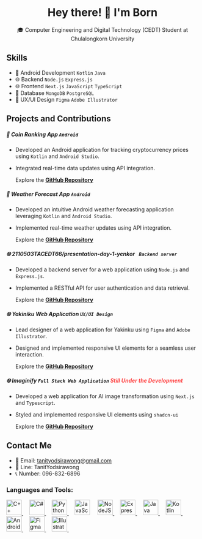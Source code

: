 <div align="center">

# Hey there! 👋 I'm Born

🎓 Computer Engineering and Digital Technology (CEDT) Student at Chulalongkorn University

</div>

## Skills

- 📱 Android Development `Kotlin` `Java`
- 🌐 Backend `Node.js` `Express.js`
- 🌐 Frontend `Next.js` `JavaScript` `TypeScript`
- 🔗 Database `MongoDB` `PostgreSQL`
- 🎨 UX/UI Design `Figma` `Adobe Illustrator`

## Projects and Contributions

##### **📱 Coin Ranking App `Android`**

- Developed an Android application for tracking cryptocurrency prices using `Kotlin` and `Android Studio`.
- Integrated real-time data updates using API integration.

  Explore the **[GitHub Repository ](https://github.com/XunFlowerrr/CoinRankingApp)**

##### **📱 Weather Forecast App `Android`**

- Developed an intuitive Android weather forecasting application leveraging `Kotlin` and `Android Studio`.
- Implemented real-time weather updates using API integration.

  Explore the **[GitHub Repository](https://github.com/XunFlowerrr/Weather-Forecast)**

##### **🌐 2110503TACEDT66/presentation-day-1-yenkor ` Backend server`**

- Developed a backend server for a web application using `Node.js` and `Express.js`.
- Implemented a RESTful API for user authentication and data retrieval.

  Explore the **[GitHub Repository](https://github.com/2110503TACEDT66/presentation-day-1-yenkor)**

##### **🌐 Yakiniku Web Application `UX/UI Design`**

- Lead designer of a web application for Yakinku using `Figma` and `Adobe Illustrator`.
- Designed and implemented responsive UI elements for a seamless user interaction.

  Explore the **[GitHub Repository](https://github.com/Taihenc/YAKINIKU)**

##### **🌐 Imaginify `Full Stack Web Application` <span style="color:#FF4040">Still Under the Development</span>**

- Developed a web application for AI image transformation using `Next.js` and `Typescript`.
- Styled and implemented responsive UI elements using `shadcn-ui`

  Explore the **[GitHub Repository](https://github.com/XunFlowerrr/Imaginify)**

## Contact Me

- 📧 Email: tanityodsirawong@gmail.com
- 📱 Line: TanitYodsirawong
- 📞 Number: 096-832-6896

<h3 align="left">Languages and Tools:</h3>
<p align="left">
    <a href="https://isocpp.org" target="_blank" rel="noreferrer">
        <img src="https://upload.wikimedia.org/wikipedia/commons/1/18/ISO_C%2B%2B_Logo.svg" alt="C++" width="40" height="40"/>
    </a>&nbsp;&nbsp;&nbsp;
    <a href="https://learn.microsoft.com/en-us/dotnet/csharp/tour-of-csharp/" target="_blank" rel="noreferrer">
        <img src="https://upload.wikimedia.org/wikipedia/commons/b/bd/Logo_C_sharp.svg" alt="C#" width="40" height="40"/>
    </a>&nbsp;&nbsp;&nbsp;
    <a href="https://www.python.org" target="_blank" rel="noreferrer">
        <img src="https://www.vectorlogo.zone/logos/python/python-icon.svg" alt="Python" width="40" height="40"/>
    </a>&nbsp;&nbsp;&nbsp;
    <a target="_blank" rel="noreferrer">
        <img src="https://upload.wikimedia.org/wikipedia/commons/9/99/Unofficial_JavaScript_logo_2.svg" alt="JavaScript" width="40" height="40"/>
    </a>&nbsp;&nbsp;&nbsp;
    <a href="https://nodejs.org/en" target="_blank" rel="noreferrer">
        <img src="https://upload.wikimedia.org/wikipedia/commons/d/d9/Node.js_logo.svg" alt="NodeJS" width="40" height="40"/>
    </a>&nbsp;&nbsp;&nbsp;
    <a href="https://nodejs.org/en" target="_blank" rel="noreferrer">
        <img src="https://www.vectorlogo.zone/logos/expressjs/expressjs-icon.svg" alt="Express" width="40" height="40"/>
    </a>&nbsp;&nbsp;&nbsp;
    <a href="https://dev.java" target="_blank" rel="noreferrer">
        <img src="https://www.vectorlogo.zone/logos/java/java-icon.svg" alt="Java" width="40" height="40"/>
    </a>&nbsp;&nbsp;&nbsp;
    <a href="https://kotlinlang.org" target="_blank" rel="noreferrer">
        <img src="https://www.vectorlogo.zone/logos/kotlinlang/kotlinlang-icon.svg" alt="Kotlin" width="40" height="40"/>
    </a>&nbsp;&nbsp;&nbsp;
    <a href="https://developer.android.com" target="_blank" rel="noreferrer">
        <img src="https://upload.wikimedia.org/wikipedia/commons/9/95/Android_Studio_Icon_3.6.svg" alt="Android Studio" width="40" height="40"/>
    </a>&nbsp;&nbsp;&nbsp;
    <a href="https://www.figma.com" target="_blank" rel="noreferrer">
        <img src="https://www.vectorlogo.zone/logos/figma/figma-icon.svg" alt="Figma" width="40" height="40"/>
    </a>&nbsp;&nbsp;&nbsp;
    <a href="https://www.adobe.com/products/illustrator.html" target="_blank" rel="noreferrer">
        <img src="https://upload.wikimedia.org/wikipedia/commons/f/fb/Adobe_Illustrator_CC_icon.svg" alt="Illustrator" width="40" height="40"/>
    </a>&nbsp;&nbsp;&nbsp;

</p>
